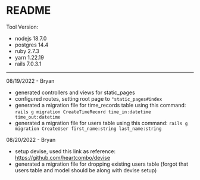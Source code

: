 # README

Tool Version:

- nodejs 18.7.0
- postgres 14.4
- ruby 2.7.3        
- yarn 1.22.19
- rails 7.0.3.1

------------------------

08/19/2022 - Bryan

- generated controllers and views for static_pages
- configured routes, setting root page to ```"static_pages#index```
- generated a migration file for time_records table using this command: ```rails g migration CreateTimeRecord time_in:datetime time_out:datetime```
- generated a migration file for users table using this command: ```rails g migration CreateUser first_name:string last_name:string```

08/20/2022 - Bryan

- setup devise, used this link as reference: https://github.com/heartcombo/devise
- generated a migration file for dropping existing users table (forgot that users table and model should be along with devise setup)
